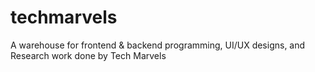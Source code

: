 # techmarvels
A warehouse for frontend &amp; backend programming, UI/UX designs, and Research work done by Tech Marvels
